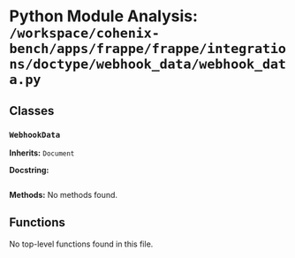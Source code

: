 # Python Module Analysis: `/workspace/cohenix-bench/apps/frappe/frappe/integrations/doctype/webhook_data/webhook_data.py`

## Classes

### `WebhookData`
**Inherits:** `Document`


**Docstring:**
```

```

**Methods:**
No methods found.




## Functions

No top-level functions found in this file.
